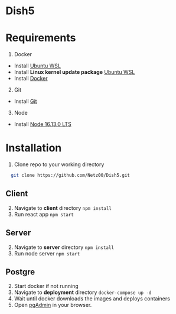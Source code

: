 # Dish5


# Requirements

1. Docker
- Install [Ubuntu WSL](https://www.microsoft.com/hr-hr/p/ubuntu-1804-lts/9n9tngvndl3q?activetab=pivot:overviewtab)
- Install **Linux kernel update package** [Ubuntu WSL](https://wslstorestorage.blob.core.windows.net/wslblob/wsl_update_x64.msi)
- Install [Docker](https://www.docker.com/get-started)

2. Git
- Install [Git](https://git-scm.com/downloads)

3. Node
- Install [Node 16.13.0 LTS](https://nodejs.org/en/)

# Installation

1. Clone repo to your working directory

```bash
  git clone https://github.com/Netz00/Dish5.git
```

## Client

2. Navigate to __client__ directory `npm install`
3. Run react app `npm start`

## Server

2. Navigate to __server__ directory `npm install`
3. Run node server `npm start`


## Postgre

2. Start docker if not running
3. Navigate to __deployment__ directory `docker-compose up -d`
4. Wait until docker downloads the images and deploys containers
5. Open [pgAdmin](http://localhost:5050/) in your browser.
